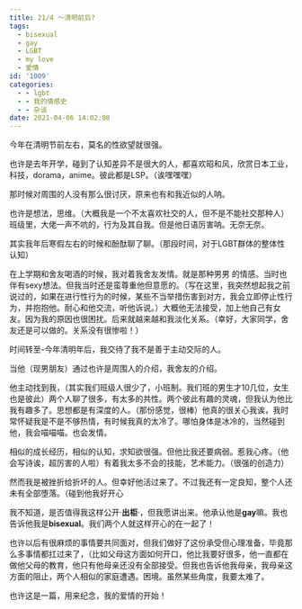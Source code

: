 ```yaml
---
title: 21/4 ～清明前后?
tags:
  - bisexual
  - gay
  - LGBT
  - my love
  - 愛情
id: '1009'
categories:
  - - lgbt
  - - 我的情感史
  - - 杂谈
date: 2021-04-06 14:02:08
---
```


今年在清明节前左右，莫名的性欲望就很强。

也许是去年开学，碰到了认知差异不是很大的人，都喜欢昭和风，欣赏日本工业，科技，dorama，anime。彼此都是LSP。（诶嘿嘿嘿）

那时候对周围的人没有那么很讨厌，原来也有和我近似的人呐。

也许是想法，思维。（大概我是一个不太喜欢社交的人，但不是不能社交那种人）班级里，大佬一声不吭的，行为及其自我。但是他日语厉害呐。无奈无奈。

其实我年后寒假左右的时候和酚酞聊了聊。（那段时间，对于LGBT群体的整体性认知）

在上学期和舍友喝酒的时候，我对着我舍友发情。就是那种男男 的情感。当时也伴有sexy想法。但我当时还是蛮尊重他但意愿的。（写在这里，我突然想起我之前说过的，如果在进行性行为的时候，某些不当举措伤害到对方，我会立即停止性行为，并抱抱他。耐心和他交流，听他诉说。）大概他无法接受，加上他自己有女友。因为我的原因也很困扰。后来就越来越和我淡化关系。（幸好，大家同学，舍友还是可以做的。关系没有很惨啦！）

时间转至-今年清明年后，我交待了我不是善于主动交际的人。

当他（现男朋友）通过也许是周围人的介绍，我舍友的介绍。

他主动找到我，（其实我们班级人很少了，小班制。我们班的男生才10几位，女生也是彼此）两个人聊了很多，有太多的共性。两个彼此有趣的灵魂，但我认为他比我有趣多了。思想都是有深度的人。（那份感觉，很棒）他真的很关心我诶，我时常怀疑我是不是不够热情，有时候我真的太冷了。哪怕身体是冰冷的，当然碰到他，我会喵喵喵。也会发情。

相似的成长经历，相似的认知，求知欲很强。但他比我还要病弱。惹我心疼。（他会写诗诶，超厉害的人啦）有着我太多不会的技能，艺术能力。（很强的创造力）

然而我是被挫折给折坏的人。但幸好他活过来了。不过我还有一定良知，整个人还未有全部堕落。（碰到他我好开心

我不知道，是否值得我这样公开·**出柜**·，但我愿讲出来。他承认他是**gay**嘛。我也告诉他我是**bisexual**。我们两个人就这样开心的在一起了！

也许以后有很麻烦的事情要共同面对，但我们做好了这份承受但心理准备，毕竟那么多事情都扛过来了，（比如父母这方面如何开口，他比我要好很多，他一直都在做他父母的教育，他只有他母亲还没有全部接受。但我也告诉他我母亲，我母亲这方面的阻止，两个人相似的家庭遭遇。困境。虽然某些角度，我要太难了。

也许这是一篇，用来纪念，我的爱情的开始！